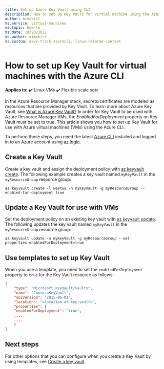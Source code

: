 ```yaml
---
title: Set up Azure Key Vault using CLI 
description: How to set up Key Vault for virtual machine using the Azure CLI.
author: mimckitt
ms.service: virtual-machines
ms.topic: how-to
ms.date: 10/20/2022
ms.author: mimckitt 
ms.custom: devx-track-azurecli, linux-related-content
---
```

# How to set up Key Vault for virtual machines with the Azure CLI

**Applies to:** :heavy_check_mark: Linux VMs :heavy_check_mark: Flexible scale sets 

In the Azure Resource Manager stack, secrets/certificates are modeled as resources that are provided by Key Vault. To learn more about Azure Key Vault, see [What is Azure Key Vault?](/azure/key-vault/general/overview) In order for Key Vault to be used with Azure Resource Manager VMs, the *EnabledForDeployment* property on Key Vault must be set to true. This article shows you how to set up Key Vault for use with Azure virtual machines (VMs) using the Azure CLI. 

To perform these steps, you need the latest [Azure CLI](/cli/azure/install-az-cli2) installed and logged in to an Azure account using [az login](/cli/azure/reference-index).

## Create a Key Vault
Create a key vault and assign the deployment policy with [az keyvault create](/cli/azure/keyvault). The following example creates a key vault named `myKeyVault` in the `myResourceGroup` resource group:

```azurecli-interactive
az keyvault create -l westus -n myKeyVault -g myResourceGroup --enabled-for-deployment true
```

## Update a Key Vault for use with VMs
Set the deployment policy on an existing key vault with [az keyvault update](/cli/azure/keyvault). The following updates the key vault named `myKeyVault` in the `myResourceGroup` resource group:

```azurecli-interactive
az keyvault update -n myKeyVault -g myResourceGroup --set properties.enabledForDeployment=true
```

## Use templates to set up Key Vault
When you use a template, you need to set the `enabledForDeployment` property to `true` for the Key Vault resource as follows:

```json
{
    "type": "Microsoft.KeyVault/vaults",
    "name": "ContosoKeyVault",
    "apiVersion": "2015-06-01",
    "location": "<location-of-key-vault>",
    "properties": {
    "enabledForDeployment": "true",
    ....
    ....
    }
}
```

## Next steps
For other options that you can configure when you create a Key Vault by using templates, see [Create a key vault](https://azure.microsoft.com/resources/templates/key-vault-create/).
